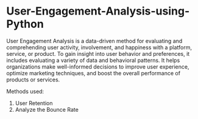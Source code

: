 # User-Engagement-Analysis-using-Python
User Engagement Analysis is a data-driven method for evaluating and comprehending user activity, involvement, and happiness with a platform, service, or product. To gain insight into user behavior and preferences, it includes evaluating a variety of data and behavioral patterns. It helps organizations make well-informed decisions to improve user experience, optimize marketing techniques, and boost the overall performance of products or services. 

Methods used:
1. User Retention
2. Analyze the Bounce Rate
